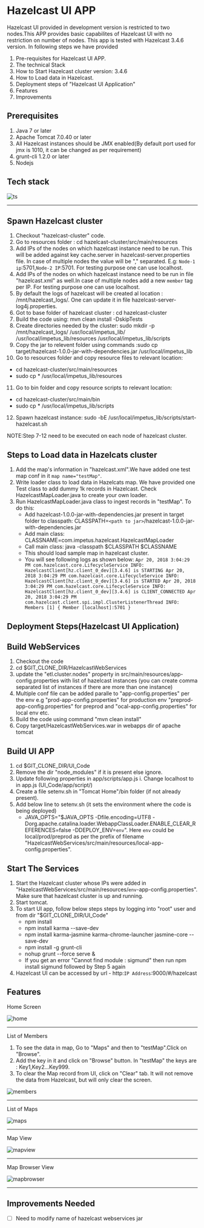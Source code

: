 Hazelcast UI APP
=============

Hazelcast UI provided in development version is restricted to two nodes.This APP provides basic capabilites of Hazelcast UI with no restriction on number of nodes.
This app is tested with Hazelcast 3.4.6 version.
In following steps we have provided 
1. Pre-requisites for Hazelcast UI APP. 
2. The technical Stack
3. How to Start Hazelcast cluster version: 3.4.6
4. How to Load data in Hazelcast.
5. Deployment steps of "Hazelcast UI Application" 
6. Features
7. Improvements

Prerequisites
-------------

1. Java 7 or later
2. Apache Tomcat 7.0.40 or later
3. All Hazelcast instances should be JMX enabled(By default port used for jmx is 1010, it can be changed as per requirement)
4. grunt-cli 1.2.0 or later
5. Nodejs

Tech stack
-------------
![ts](/images/Tech_stack.png)
***

Spawn Hazelcast cluster
------------------------
1. Checkout "hazelcast-cluster" code.
2. Go to resources folder : cd hazelcast-cluster/src/main/resources
3. Add IPs of the nodes on which hazelcast instance need to be run. This will be added against key cache.server in hazelcast-server.properties file. In case of multiple nodes the value will be "," separated. E.g: `Node-1 ip`:5701,`Node-2 IP`:5701. For testing purpose one can use localhost.
4. Add IPs of the nodes on which hazelcast instance need to be run in file "hazelcast.xml" as well.In case of multiple nodes add a new `member` tag per IP. For testing purpose one can use localhost.
5. By default the logs of hazelcast will be created al location : /mnt/hazelcast_logs/. One can update it in file hazelcast-server-log4j.properties.
6. Got to base folder of hazelcast cluster : cd hazelcast-cluster
7. Build the code using: mvn clean install -DskipTests
8. Create directories needed by the cluster: sudo mkdir -p /mnt/hazelcast_logs/ /usr/local/impetus_lib/ /usr/local/impetus_lib/resources /usr/local/impetus_lib/scripts
9. Copy the jar to relevent folder using commands :sudo cp target/hazelcast-1.0.0-jar-with-dependencies.jar /usr/local/impetus_lib
10. Go to resources folder and copy resource files to relevant location: 
   - cd hazelcast-cluster/src/main/resources
   - sudo cp * /usr/local/impetus_lib/resources
11. Go to bin folder and copy resource scripts to relevant location: 
   - cd hazelcast-cluster/src/main/bin 
   - sudo cp * /usr/local/impetus_lib/scripts
12. Spawn hazelcast instance: sudo -bE /usr/local/impetus_lib/scripts/start-hazelcast.sh

NOTE:Step 7-12 need to be executed on each node of hazelcast cluster.

Steps to Load data in Hazelcats cluster
----------------------------------------

1. Add the map's information in "hazelcast.xml".We have added one test map conf in it `map name="testMap"`.
2. Write loader class to load data in Hazelcats map. We have provided one Test class to add dummy 1k records in Hazelcast. Check HazelcastMapLoader.java to create your own loader.
3. Run HazelcastMapLoader.java class to ingest records in "testMap". To do this:
   - Add hazelcast-1.0.0-jar-with-dependencies.jar present in target folder to classpath: CLASSPATH=`<path to jar>`/hazelcast-1.0.0-jar-with-dependencies.jar
   - Add main class: CLASSNAME=com.impetus.hazelcast.HazelcastMapLoader
   - Call main class: java -classpath $CLASSPATH $CLASSNAME
   - This should load sample map in hazelcast cluster. 
   - You will see following logs as shown below:
		`Apr 20, 2018 3:04:29 PM com.hazelcast.core.LifecycleService
		INFO: HazelcastClient[hz.client_0_dev][3.4.6] is STARTING
		Apr 20, 2018 3:04:29 PM com.hazelcast.core.LifecycleService
		INFO: HazelcastClient[hz.client_0_dev][3.4.6] is STARTED
		Apr 20, 2018 3:04:29 PM com.hazelcast.core.LifecycleService
		INFO: HazelcastClient[hz.client_0_dev][3.4.6] is CLIENT_CONNECTED
		Apr 20, 2018 3:04:29 PM com.hazelcast.client.spi.impl.ClusterListenerThread
		INFO: 
		Members [1] {
		Member [localhost]:5701
		}`


Deployment Steps(Hazelcast UI Application)
----------------

Build WebServices
----------------------------------------

1. Checkout the code
2. cd $GIT_CLONE_DIR/HazelcastWebServices
3. update the "etl.cluster.nodes" property in src/main/resources/app-config.properties with list of hazelcast instances (you can create comma separated list of instances if there are more than one instance)
4. Multiple conf file can be added paralle to "app-config.properties" per the env e.g "prod-app-config.properties" for production env "preprod-app-config.properties" for preprod and "ocal-app-config.properties" for local env etc.
4. Build the code using command "mvn clean install"
5. Copy target/HazelcastWebServices.war in webapps dir of apache tomcat

Build UI APP
----------------------------------------

1. cd $GIT_CLONE_DIR/UI_Code
2. Remove the dir "node_modules" if it is present else ignore.
3. Update following properties in app/scripts/app.js
   i. Change localhost to <IP of the node> in app.js (UI_Code/app/script/)
4. Create a file setenv.sh in "Tomcat Home"/bin folder (if not already present).
5. Add below line to setenv.sh (it sets the environment where the code is being deployed)
   - JAVA_OPTS="$JAVA_OPTS -Dfile.encoding=UTF8 -Dorg.apache.catalina.loader.WebappClassLoader.ENABLE_CLEAR_REFERENCES=false -DDEPLOY_ENV=`env`". Here `env` could be local/prod/preprod as per the prefix of filename "HazelcastWebServices/src/main/resources/local-app-config.properties". 

Start The Services
----------------------------------------

1. Start the Hazelcast cluster whose IPs were added in "HazelcastWebServices/src/main/resources/`env`-app-config.properties". Make sure that hazelcast cluster is up and running.
2. Start tomcat.
3. To start UI app, follow below steps steps by logging into "root" user and from dir "$GIT_CLONE_DIR/UI_Code"
   - npm install
   - npm install karma --save-dev
   - npm install karma-jasmine karma-chrome-launcher jasmine-core --save-dev
   - npm install -g grunt-cli
   - nohup grunt --force serve &
   - If you get an error "Cannot find module : sigmund" then run npm install sigmund followed by Step 5 again
4. Hazelcast UI can be accessed by url - http:`IP Address`:9000/#/hazelcast


Features
--------

Home Screen


![home](/images/Home_Screen.png)
***

List of Members

1. To see the data in map, Go to "Maps" and then to "testMap".Click on "Browse".
2. Add the key in it and click on "Browse" button. In "testMap" the keys are : Key1,Key2...Key999.
3. To clear the Map record from UI, click on "Clear" tab. It will not remove the data from Hazelcast, but will only clear the screen.

![members](/images/List_Members.png)
***

List of Maps


![maps](/images/List_Maps.png)
***

Map View

![mapview](/images/Map_Screen.png)
***

Map Browser View

![mapbrowser](/images/Map_Browser.png)
***


Improvements Needed
---------------------
- [ ] Need to modify name of hazelcast webservices jar
